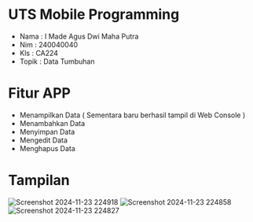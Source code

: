 # UTS Mobile Programming
- Nama   : I Made Agus Dwi Maha Putra
- Nim    : 240040040
- Kls    : CA224
- Topik  : Data Tumbuhan
# Fitur APP 
- Menampilkan Data ( Sementara baru berhasil tampil di Web Console )
- Menambahkan Data
- Menyimpan Data
- Mengedit Data
- Menghapus Data
# Tampilan
![Screenshot 2024-11-23 224918](https://github.com/user-attachments/assets/ebb6577f-87ae-408f-9000-2bccd0f0b326)
![Screenshot 2024-11-23 224858](https://github.com/user-attachments/assets/8aa3c04e-5ee7-40a5-acd6-7329264cc21f)
![Screenshot 2024-11-23 224827](https://github.com/user-attachments/assets/90a7e029-5d61-4b76-ac57-e2b34af33c05)

